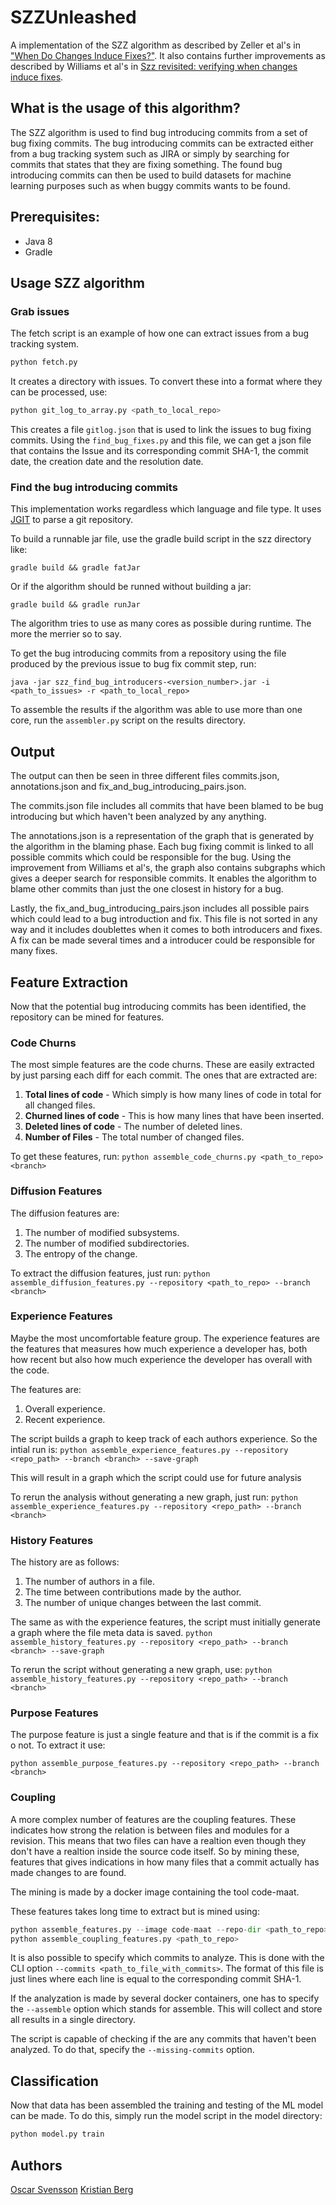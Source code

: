# SZZUnleashed

A implementation of the SZZ algorithm as described by Zeller et al's in ["When Do
Changes Induce Fixes?"](https://www.st.cs.uni-saarland.de/papers/msr2005/). It
also contains further improvements as described by Williams et al's in [Szz
revisited: verifying when changes induce fixes](https://www.researchgate.net/publication/220854597_SZZ_revisited_verifying_when_changes_induce_fixes).

## What is the usage of this algorithm?

The SZZ algorithm is used to find bug introducing commits from a set of bug
fixing commits. The bug introducing commits can be extracted either from a bug
tracking system such as JIRA or simply by searching for commits that states that
they are fixing something. The found bug introducing commits can then be used to
build datasets for machine learning purposes such as when buggy commits wants to
be found.

## Prerequisites:

* Java 8
* Gradle

## Usage SZZ algorithm

### Grab issues ###
The fetch script is an example of how one can extract issues from a bug tracking
system.
```python
python fetch.py
```
It creates a directory with issues. To convert these into a format where they can
be processed, use:
```python
python git_log_to_array.py <path_to_local_repo>
```
This creates a file `gitlog.json` that is used to link the issues to bug fixing
commits. Using the `find_bug_fixes.py` and this file, we can get a json file
that contains the Issue and its corresponding commit SHA-1, the commit date,
the creation date and the resolution date.

### Find the bug introducing commits ###

This implementation works regardless which language and file type. It uses
[JGIT](https://www.eclipse.org/jgit/) to parse a git repository.

To build a runnable jar file, use the gradle build script in the szz directory
like:

```shell
gradle build && gradle fatJar
```

Or if the algorithm should be runned without building a jar:

```shell
gradle build && gradle runJar
```

The algorithm tries to use as many cores as possible during runtime. The more
the merrier so to say.

To get the bug introducing commits from a repository using the file produced
by the previous issue to bug fix commit step, run:

```shell
java -jar szz_find_bug_introducers-<version_number>.jar -i <path_to_issues> -r <path_to_local_repo>
```
To assemble the results if the algorithm was able to use more than one core,
run the `assembler.py` script on the results directory.

## Output

The output can then be seen in three different files commits.json,
annotations.json and fix\_and\_bug\_introducing\_pairs.json.

The commits.json file includes all commits that have been blamed to be bug
introducing but which haven't been analyzed by any anything.

The annotations.json is a representation of the graph that is generated by the
algorithm in the blaming phase. Each bug fixing commit is linked to all possible
commits which could be responsible for the bug. Using the improvement from
Williams et al's, the graph also contains subgraphs which gives a deeper search
for responsible commits. It enables the algorithm to blame other commits than
just the one closest in history for a bug.

Lastly, the fix\_and\_bug\_introducing\_pairs.json includes all possible pairs
which could lead to a bug introduction and fix. This file is not sorted in any
way and it includes doublettes when it comes to both introducers and fixes. A
fix can be made several times and a introducer could be responsible for many
fixes.

## Feature Extraction ##
Now that the potential bug introducing commits has been identified, the
repository can be mined for features.

### Code Churns ###
The most simple features are the code churns. These are easily extracted by
just parsing each diff for each commit. The ones that are extracted are:

1. **Total lines of code** - Which simply is how many lines of code in total
for all changed files.
2. **Churned lines of code** - This is how many lines that have been inserted.
3. **Deleted lines of code** - The number of deleted lines.
4. **Number of Files** - The total number of changed files.

To get these features, run: `python assemble_code_churns.py <path_to_repo>
<branch>`

### Diffusion Features ###
The diffusion features are:

1. The number of modified subsystems.
2. The number of modified subdirectories.
3. The entropy of the change.

To extract the diffusion features, just run:
`python assemble_diffusion_features.py --repository <path_to_repo> --branch <branch>`

### Experience Features ###
Maybe the most uncomfortable feature group. The experience features are the
features that measures how much experience a developer has, both how recent
but also how much experience the developer has overall with the code.

The features are:

1. Overall experience.
2. Recent experience.

The script builds a graph to keep track of each authors experience. So the intial
run is:
`python assemble_experience_features.py --repository <repo_path> --branch <branch> --save-graph`

This will result in a graph which the script could use for future analysis

To rerun the analysis without generating a new graph, just run:
`python assemble_experience_features.py --repository <repo_path> --branch <branch>`

### History Features ###
The history are as follows:

1. The number of authors in a file.
2. The time between contributions made by the author.
3. The number of unique changes between the last commit.

The same as with the experience features, the script must initially generate a graph
where the file meta data is saved.
`python assemble_history_features.py --repository <repo_path> --branch <branch> --save-graph`

To rerun the script without generating a new graph, use:
`python assemble_history_features.py --repository <repo_path> --branch <branch>`

### Purpose Features ###
The purpose feature is just a single feature and that is if the commit is a fix o
not. To extract it use:

`python assemble_purpose_features.py --repository <repo_path> --branch <branch>`

### Coupling ###
A more complex number of features are the coupling features. These indicates
how strong the relation is between files and modules for a revision. This means
that two files can have a realtion even though they don't have a realtion
inside the source code itself. So by mining these, features that gives
indications in how many files that a commit actually has made changes to are
found.

The mining is made by a docker image containing the tool code-maat.

These features takes long time to extract but is mined using:

```python
python assemble_features.py --image code-maat --repo-dir <path_to_repo> --result-dir <path_to_write_result>
python assemble_coupling_features.py <path_to_repo>
```

It is also possible to specify which commits to analyze. This is done with the
CLI option `--commits <path_to_file_with_commits>`. The format of this file is
just lines where each line is equal to the corresponding commit SHA-1.

If the analyzation is made by several docker containers, one has to specify
the `--assemble` option which stands for assemble. This will collect and store
all results in a single directory.

The script is capable of checking if the are any commits that haven't been
analyzed. To do that, specify the `--missing-commits` option.

## Classification ##
Now that data has been assembled the training and testing of the ML model can
be made. To do this, simply run the model script in the model directory:
```python
python model.py train
```

## Authors

[Oscar Svensson](mailto:wgcp92@gmail.com)
[Kristian Berg](mailto:kristianberg.jobb@gmail.com)
